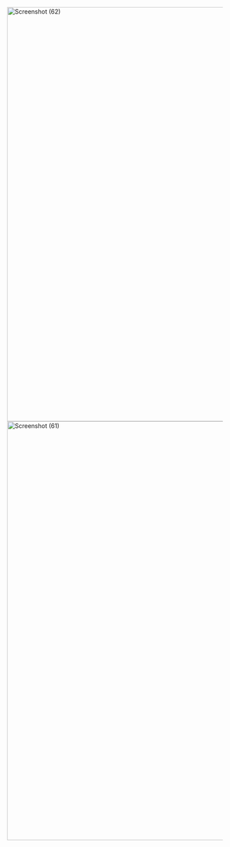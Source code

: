 <img width="1920" height="968" alt="Screenshot (62)" src="https://github.com/user-attachments/assets/1429556b-eb99-4067-b695-871838c28d11" />
<img width="1920" height="979" alt="Screenshot (61)" src="https://github.com/user-attachments/assets/af3a758d-b578-4e0e-bb9b-22dd37a560e7" />
